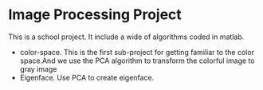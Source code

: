 # Image Processing Project
 This is a school project. It include a wide of algorithms coded in matlab.
 * color-space. This is the first  sub-project for getting familiar to the color   space.And we use the PCA algorithm to transform the colorful image to gray 
   image
 * Eigenface. Use PCA to create eigenface.